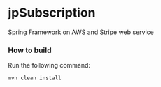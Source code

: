 # jpSubscription
Spring Framework on AWS and Stripe web service

### How to build
Run the following command:
```
mvn clean install
```
